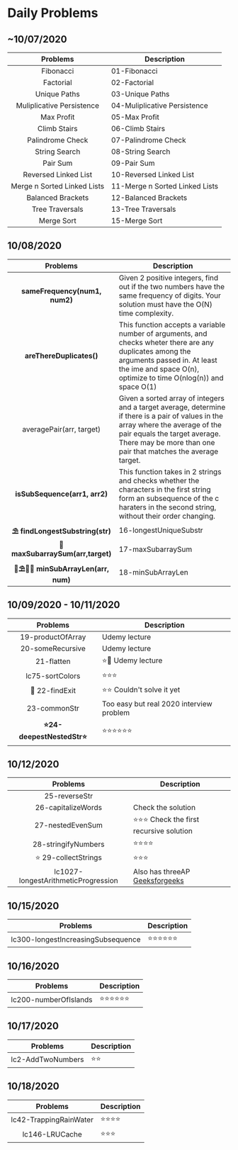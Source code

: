 # Daily Problems

## ~10/07/2020

|Problems                          |Description                                       |
|:--------------------------------:|--------------------------------------------------|
|Fibonacci |01-Fibonacci
|Factorial |02-Factorial
|Unique Paths |03-Unique Paths
|Muliplicative Persistence |04-Muliplicative Persistence|
|Max Profit |05-Max Profit|
|Climb Stairs |06-Climb Stairs|
|Palindrome Check |07-Palindrome Check|
|String Search |08-String Search|
|Pair Sum |09-Pair Sum|
|Reversed Linked List |10-Reversed Linked List|
|Merge n Sorted Linked Lists |11-Merge n Sorted Linked Lists|
|Balanced Brackets |12-Balanced Brackets|
|Tree Traversals |13-Tree Traversals|
|Merge Sort| 15-Merge Sort|

## 10/08/2020

|Problems                          |Description                                       |
|:--------------------------------:|--------------------------------------------------|
|**sameFrequency(num1, num2)** | Given 2 positive integers, find out if the two numbers have the same frequency of digits. Your solution must have the O(N) time complexity.|
|**areThereDuplicates()** | This function accepts a variable number of arguments, and checks wheter there are any duplicates among the arguments passed in. At least the ime and space O(n), optimize to time O(nlog(n)) and space O(1)|
|averagePair(arr, target) | Given a sorted array of integers and a target average, determine if there is a pair of values in the array where the average of the pair equals the target average. There may be more than one pair that matches the average target.|
|**isSubSequence(arr1, arr2)** | This function takes in 2 strings and checks whether the characters in the first string form an subsequence of the c haraters in the second string, without their order changing.|
|**⛱ findLongestSubstring(str)** | 16-longestUniqueSubstr|
|**🎯 maxSubarraySum(arr,target)**| 17-maxSubarraySum|
|**🌵⛱💆‍♀️ minSubArrayLen(arr, num)** | 18-minSubArrayLen|

## 10/09/2020 - 10/11/2020

|Problems                          |Description                                       |
|:--------------------------------:|--------------------------------------------------|
|19-productOfArray                 | Udemy lecture                                    |
|20-someRecursive                  | Udemy lecture                                    |
|21-flatten                        | ⭐️🌵 Udemy lecture                                |
| lc75-sortColors                  | ⭐️⭐️⭐️                                           |
|🐙 22-findExit                    | ⭐️⭐️ Couldn't solve it yet                        |
| 23-commonStr                     | Too easy but real 2020 interview problem         |
|**⭐️24-deepestNestedStr⭐️**       | ⭐️⭐️⭐️⭐️⭐️⭐️                                        |

## 10/12/2020

|Problems                          |Description                                       |
|:--------------------------------:|--------------------------------------------------|
|25-reverseStr                     |                                                  |
|26-capitalizeWords                | Check the solution                               |
|27-nestedEvenSum                  | ⭐️⭐️⭐️ Check the first recursive solution         |
|28-stringifyNumbers               | ⭐️⭐️⭐️⭐️  |
|⭐ 29-collectStrings              | ⭐️⭐️⭐ |
|lc1027-longestArithmeticProgression   | Also has threeAP [Geeksforgeeks](https://www.geeksforgeeks.org/longest-arithmetic-progression-dp-35/)  |

## 10/15/2020

|Problems                          |Description                                       |
|:--------------------------------:|--------------------------------------------------|
|lc300-longestIncreasingSubsequence| ⭐️⭐️⭐⭐⭐⭐                                       |

## 10/16/2020

|Problems                          |Description                                       |
|:--------------------------------:|--------------------------------------------------|
|lc200-numberOfIslands            | ⭐️⭐️⭐⭐⭐⭐                                        |

## 10/17/2020

|Problems                          |Description                                       |
|:--------------------------------:|--------------------------------------------------|
|lc2-AddTwoNumbers                 | ⭐⭐                                              |

## 10/18/2020

|Problems                          |Description                                       |
|:--------------------------------:|--------------------------------------------------|
|lc42-TrappingRainWater            | ⭐⭐⭐⭐                                          |
|lc146-LRUCache                   | ⭐⭐⭐                                            |
